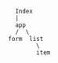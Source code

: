 <!-- Basic Objectives
Follow the lecture from today to set up a Grocery List
Have list and list item
Have a component that displays the Grocery List Items and prices and any other relevant information.
Be able to create new items for your list
Be able to mark items as complete when items are bought.

Bonus Objectives
Edit grocery name.
Add a grocery item in memory.
Add styling.
Delete item in memory
 

Bonus Bonus Objectives

Hook up a rails back end
have list and item save in the data base
Add a cart feature
Total sum of the price with the cart feature -->


        Index
        |
        app
        /  \
      form  list
              \
              item